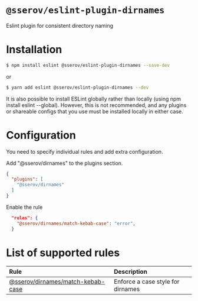 `@sserov/eslint-plugin-dirnames`
===================

Eslint plugin for consistent directory naming

# Installation

```sh
$ npm install eslint @sserov/eslint-plugin-dirnames --save-dev
```

or

```sh
$ yarn add eslint @sserov/eslint-plugin-dirnames --dev
```

It is also possible to install ESLint globally rather than locally (using npm install eslint --global). However, this is not recommended, and any plugins or shareable configs that you use must be installed locally in either case.

# Configuration

You need to specify individual rules and add extra configuration.

Add "@sserov/dirnames" to the plugins section.

```json
{
  "plugins": [
    "@sserov/dirnames"
  ]
}
```

Enable the rule

```json
  "rules": {
    "@sserov/dirnames/match-kebab-case": "error",
  }
```

# List of supported rules


| Rule | Description |
| :--- | :--- |
| [@sserov/dirnames/match-kebab-case](./docs/rules/match-kebab-case.md) | Enforce a case style for dirnames |